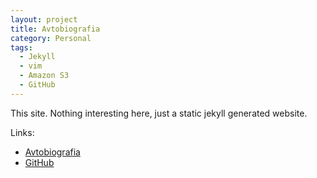 ```yaml
---
layout: project
title: Avtobiografia
category: Personal
tags:
  - Jekyll
  - vim
  - Amazon S3
  - GitHub
---
```


This site. Nothing interesting here, just a static jekyll generated website.

Links:

* [Avtobiografia](http://www.avtobiografia.com)
* [GitHub](https://github.com/aquilax/www.avtobiografia.com)
